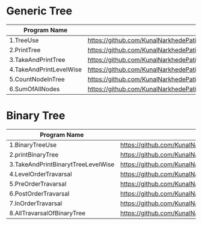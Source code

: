# Generic Tree

| Program Name             | Link Of Souce code                                                                   |
| ----------------- | ------------------------------------------------------------------ |
1.TreeUse   |https://github.com/KunalNarkhedePatil/LogicBuilding/blob/main/Tree/TreeUse.cpp
2.PrintTree   |https://github.com/KunalNarkhedePatil/LogicBuilding/blob/main/Tree/printTree.cpp
3.TakeAndPrintTree   |https://github.com/KunalNarkhedePatil/LogicBuilding/blob/main/Tree/TakeAndPrintTree.cpp
4.TakeAndPrintLevelWise   |https://github.com/KunalNarkhedePatil/LogicBuilding/blob/main/Tree/TakeAndPrintLevelWise.cpp
5.CountNodeInTree   |https://github.com/KunalNarkhedePatil/LogicBuilding/blob/main/Tree/CountNodeInTree.cpp
6.SumOfAllNodes   |https://github.com/KunalNarkhedePatil/LogicBuilding/blob/main/Tree/SumOfAllNodes.cpp


# Binary Tree

| Program Name             | Link Of Souce code                                                                   |
| ----------------- | ------------------------------------------------------------------ |
1.BinaryTreeUse   |https://github.com/KunalNarkhedePatil/LogicBuilding/blob/main/Tree/BinaryTreeUse.cpp
2.printBinaryTree   |https://github.com/KunalNarkhedePatil/LogicBuilding/blob/main/Tree/printBinaryTree.cpp
3.TakeAndPrintBinarytTreeLevelWise   |https://github.com/KunalNarkhedePatil/LogicBuilding/blob/main/Tree/TakeAndPrintBinarytTreeLevelWise.cpp
4.LevelOrderTravarsal   |https://github.com/KunalNarkhedePatil/LogicBuilding/blob/main/Tree/LevelOrderTravarsal.cpp
5.PreOrderTravarsal   |https://github.com/KunalNarkhedePatil/LogicBuilding/blob/main/Tree/PreOrderTravarsal.cpp
6.PostOrderTravarsal   |https://github.com/KunalNarkhedePatil/LogicBuilding/blob/main/Tree/PostOrderTravarsal.cpp
7.InOrderTravarsal   |https://github.com/KunalNarkhedePatil/LogicBuilding/blob/main/Tree/InOrderTravarsal.cpp
8.AllTravarsalOfBinaryTree   |https://github.com/KunalNarkhedePatil/LogicBuilding/blob/main/Tree/AllTravarsalOfBinaryTree.cpp
